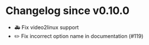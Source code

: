 # Changelog since v0.10.0
- 🚑 Fix video2linux support 
- ✏️ Fix incorrect option name in documentation (#119) 
